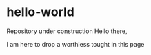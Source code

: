 # hello-world
Repository under construction
Hello there,

I am here to drop a worthless tought in this page
